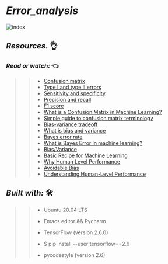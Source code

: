 # *_Error_analysis_*
![index](https://user-images.githubusercontent.com/85587286/189513628-c1f3ef7f-aae4-492b-bb0d-39deaed52b8a.jpeg)



## **_Resources._** 👌 

### **_Read or watch:_**  👈


>> * [Confusion matrix](https://intranet.hbtn.io/rltoken/Bn9M-MGfoJrw0-TpHTa9Uw)
>> * [Type I and type II errors](https://intranet.hbtn.io/rltoken/fxhGH4L-87fD_e11L-T0IA)
>> * [Sensitivity and specificity](https://intranet.hbtn.io/rltoken/jn65gXxuPRCOX3zo7ZMAVg)
>> * [Precision and recall](https://intranet.hbtn.io/rltoken/a2j2_WIV27HgPCm2rXYW0A) 
>> * [F1 score](https://intranet.hbtn.io/rltoken/n0icgR0KqaHEdpn3FAbJoQ)
>> * [What is a Confusion Matrix in Machine Learning?](https://intranet.hbtn.io/rltoken/qocVwJJrC7gC9cOUc2Wn7A)
>> * [Simple guide to confusion matrix terminology](https://intranet.hbtn.io/rltoken/YSLbZZN4UAp33VXvfhFWyA)
>> * [Bias-variance tradeoff](https://intranet.hbtn.io/rltoken/eWYy4ivH1yTEU0SYElZNxA)
>> * [What is bias and variance](https://intranet.hbtn.io/rltoken/aPtj03_mws2J_d50hWU8TA)
>> * [Bayes error rate](https://intranet.hbtn.io/rltoken/VC4wmuWuQH7Du-uLOZ2AZg)
>> * [What is Bayes Error in machine learning?](https://intranet.hbtn.io/rltoken/x6wgEm5-QbyIehgFZCb2rQ)
>> * [Bias/Variance](https://intranet.hbtn.io/rltoken/OXuEmLkHubDofoueWMlY7A)
>> * [Basic Recipe for Machine Learning](https://intranet.hbtn.io/rltoken/gVKdBNxmO8FU3eQaNClVZQ)
>> * [Why Human Level Performance](https://intranet.hbtn.io/rltoken/M6c62wjBk5AOOowkj14ITA)
>> * [Avoidable Bias](https://intranet.hbtn.io/rltoken/1yhh1YA_Xa_R3t0xUy4p9Q)
>> * [Understanding Human-Level Performance](https://intranet.hbtn.io/rltoken/YtDkYixp6TUAxMc4liTtBg)

## **_Built with:_** 🛠️

>> * Ubuntu 20.04 LTS
>> 
>> * Emacs editor && Pycharm
>> 
>> * TensorFlow (version 2.6.0) 
>> 
>> * $ pip install --user tensorflow==2.6
>> 
>> * pycodestyle (version 2.6)

